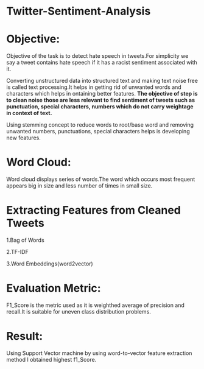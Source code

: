 # Twitter-Sentiment-Analysis
# Objective:
Objective of the task is to detect hate speech in tweets.For simplicity we say a tweet contains hate speech if it has a racist sentiment associated with it.

Converting unstructured data into structured text and making text noise free is called text processing.It helps in getting rid of unwanted words and characters which helps in ontaining better features.
<b>The objective of step is to clean noise those are less relevant to find sentiment of tweets such as punctuation, special characters, numbers which do not carry weightage in context of text.</b>

Using stemming concept to reduce words to root/base word and removing unwanted numbers, punctuations, special characters helps is developing new features.

# Word Cloud:
Word cloud displays series of words.The word which occurs most frequent appears big in size and less number of times in small size.

# Extracting Features from Cleaned Tweets
1.Bag of Words

2.TF-IDF

3.Word Embeddings(word2vector)

# Evaluation Metric:
F1_Score is the metric used as it is weighthed average of precision and recall.It is suitable for uneven class distribution problems.

# Result:
Using Support Vector machine by using word-to-vector feature extraction method I obtained highest f1_Score.


